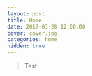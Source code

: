 ```yaml
---
layout: post
title: Home
date: 2017-03-28 12:00:00
cover: cover.jpg
categories: home
hidden: true
---
```


>Test.
